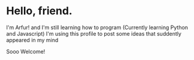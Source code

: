 # Hello, friend.
I'm Arfur! and I'm still learning how to program
(Currently learning Python and Javascript)
I'm using this profile to post some ideas that suddently appeared in my mind

Sooo Welcome!


